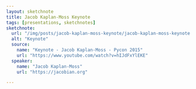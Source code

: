 ```yaml
---
layout: sketchnote
title: Jacob Kaplan-Moss Keynote
tags: [presentations, sketchnotes]
sketchnote:
  url: "/img/posts/jacob-kaplan-moss-keynote/jacob-kaplan-moss-keynote.jpg"
  alt: "Keynote"
  source:
    name: "Keynote - Jacob Kaplan-Moss - Pycon 2015"
    url: "https://www.youtube.com/watch?v=hIJdFxYlEKE"
  speaker:
    name: "Jacob Kaplan-Moss"
    url: "https://jacobian.org"

---
```

